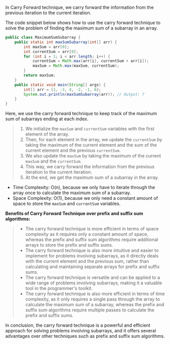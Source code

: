 In Carry Forward technique, we carry forward the information from the previous iteration to the current iteration.

The code snippet below shows how to use the carry forward technique to solve the problem of finding the maximum sum of a subarray in an array.

```Java
public class MaximumSumSubarray {
    public static int maxSumSubarray(int[] arr) {
        int maxSum = arr[0];
        int currentSum = arr[0];
        for (int i = 1; i < arr.length; i++) {
            currentSum = Math.max(arr[i], currentSum + arr[i]);
            maxSum = Math.max(maxSum, currentSum);
        }
        return maxSum;
    }
    public static void main(String[] args) {
        int[] arr = {1, -3, 4, -2, -1, 6};
        System.out.println(maxSumSubarray(arr)); // Output: 7
    }
}
```
Here, we use the carry forward technique to keep track of the maximum sum of subarrays ending at each index.
>1. We initialize the `maxSum` and `currentSum` variables with the first element of the array.
>2. Then, for each element in the array, we update the `currentSum` by taking the maximum of the current element and the sum of the current element and the previous `currentSum`.
>3. We also update the `maxSum` by taking the maximum of the current `maxSum` and the `currentSum`. 
>4. This way, we carry forward the information from the previous iteration to the current iteration.
>5. At the end, we get the maximum sum of a subarray in the array.

- Time Complexity: O(n), because we only have to iterate through the array once to calculate the maximum sum of a subarray.
- Space Complexity: O(1), because we only need a constant amount of space to store the `maxSum` and `currentSum` variables.

**Benefits of Carry Forward Technique over prefix and suffix sum algorithms:**
>- The carry forward technique is more efficient in terms of space complexity as it requires only a constant amount of space, whereas the prefix and suffix sum algorithms require additional arrays to store the prefix and suffix sums.
>- The carry forward technique is also more intuitive and easier to implement for problems involving subarrays, as it directly deals with the current element and the previous sum, rather than calculating and maintaining separate arrays for prefix and suffix sums.
>- The carry forward technique is versatile and can be applied to a wide range of problems involving subarrays, making it a valuable tool in the programmer's toolkit.
>- The carry forward technique is also more efficient in terms of time complexity, as it only requires a single pass through the array to calculate the maximum sum of a subarray, whereas the prefix and suffix sum algorithms require multiple passes to calculate the prefix and suffix sums.

In conclusion, the carry forward technique is a powerful and efficient approach for solving problems involving subarrays, and it offers several advantages over other techniques such as prefix and suffix sum algorithms.
```